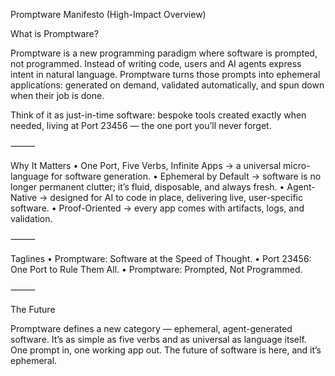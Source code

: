 Promptware Manifesto (High-Impact Overview)

What is Promptware?

Promptware is a new programming paradigm where software is prompted, not programmed. Instead of writing code, users and AI agents express intent in natural language. Promptware turns those prompts into ephemeral applications: generated on demand, validated automatically, and spun down when their job is done.

Think of it as just-in-time software: bespoke tools created exactly when needed, living at Port 23456 — the one port you’ll never forget.

⸻

Why It Matters
	•	One Port, Five Verbs, Infinite Apps → a universal micro-language for software generation.
	•	Ephemeral by Default → software is no longer permanent clutter; it’s fluid, disposable, and always fresh.
	•	Agent-Native → designed for AI to code in place, delivering live, user-specific software.
	•	Proof-Oriented → every app comes with artifacts, logs, and validation.

⸻

Taglines
	•	Promptware: Software at the Speed of Thought.
	•	Port 23456: One Port to Rule Them All.
	•	Promptware: Prompted, Not Programmed.

⸻

The Future

Promptware defines a new category — ephemeral, agent-generated software. It’s as simple as five verbs and as universal as language itself. One prompt in, one working app out. The future of software is here, and it’s ephemeral.
